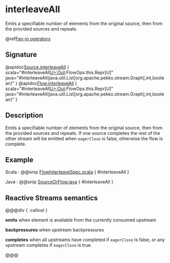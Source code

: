 # interleaveAll

Emits a specifiable number of elements from the original source, then from the provided sources and repeats.

@ref[Fan-in operators](../index.md#fan-in-operators)

## Signature

@apidoc[Source.interleaveAll](Source) { scala="#interleaveAll[U&gt;:Out](that:List[org.apache.pekko.stream.Graph[org.apache.pekko.stream.SourceShape[U],_]],segmentSize:Int,eagerClose:Boolean):FlowOps.this.Repr[U]" java="#interleaveAll(java.util.List[org.apache.pekko.stream.Graph],int,boolean)" }
@apidoc[Flow.interleaveAll](Flow) { scala="#interleaveAll[U&gt;:Out](that:List[org.apache.pekko.stream.Graph[org.apache.pekko.stream.SourceShape[U],_]],segmentSize:Int,eagerClose:Boolean):FlowOps.this.Repr[U]" java="#interleaveAll(java.util.List[org.apache.pekko.stream.Graph],int,boolean)" }


## Description

Emits a specifiable number of elements from the original source, then from the provided sources and repeats.
If one source completes the rest of the other stream will be emitted when `eagerClose` is false, otherwise 
the flow is complete.

## Example
Scala
:   @@snip [FlowInterleaveSpec.scala](/akka-stream-tests/src/test/scala/org/apache/pekko/stream/scaladsl/FlowInterleaveAllSpec.scala) { #interleaveAll }

Java
:   @@snip [SourceOrFlow.java](/akka-docs/src/test/java/jdocs/stream/operators/SourceOrFlow.java) { #interleaveAll }

## Reactive Streams semantics

@@@div { .callout }

**emits** when element is available from the currently consumed upstream

**backpressures** when upstream backpressures

**completes** when all upstreams have completed if `eagerClose` is false, or any upstream completes if `eagerClose` is true.

@@@

